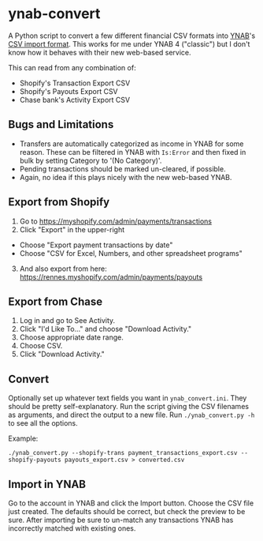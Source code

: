 # ynab-convert

A Python script to convert a few different financial CSV formats into [YNAB]'s
[CSV import format].  This works for me under YNAB 4 ("classic") but I don't
know how it behaves with their new web-based service.

This can read from any combination of:
 * Shopify's Transaction Export CSV
 * Shopify's Payouts Export CSV
 * Chase bank's Activity Export CSV

## Bugs and Limitations

 * Transfers are automatically categorized as income in YNAB for some reason.
   These can be filtered in YNAB with `Is:Error` and then fixed in bulk by
   setting Category to '(No Category)'.
 * Pending transactions should be marked un-cleared, if possible.
 * Again, no idea if this plays nicely with the new web-based YNAB.

## Export from Shopify

 1. Go to <https://myshopify.com/admin/payments/transactions>
 2. Click "Export" in the upper-right
   * Choose "Export payment transactions by date"
   * Choose "CSV for Excel, Numbers, and other spreadsheet programs"
 3. And also export from here: <https://rennes.myshopify.com/admin/payments/payouts>

## Export from Chase

 1. Log in and go to See Activity.
 2. Click "I'd Like To..." and choose "Download Activity."
 3. Choose appropriate date range.
 4. Choose CSV.
 5. Click "Download Activity."

## Convert

Optionally set up whatever text fields you want in `ynab_convert.ini`.  They
should be pretty self-explanatory.  Run the script giving the CSV filenames as
arguments, and direct the output to a new file.  Run `./ynab_convert.py -h` to
see all the options.

Example:

    ./ynab_convert.py --shopify-trans payment_transactions_export.csv --shopify-payouts payouts_export.csv > converted.csv

## Import in YNAB

Go to the account in YNAB and click the Import button.  Choose the CSV file
just created.  The defaults should be correct, but check the preview to be
sure.  After importing be sure to un-match any transactions YNAB has
incorrectly matched with existing ones.

[YNAB]: https://www.youneedabudget.com/
[CSV import format]: http://classic.youneedabudget.com/support/article/csv-file-importing
